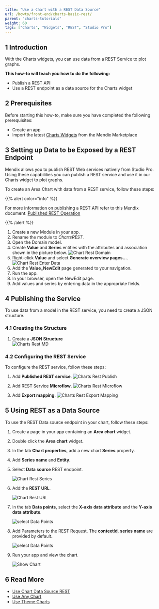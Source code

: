 ```yaml
---
title: "Use a Chart with a REST Data Source"
url: /howto/front-end/charts-basic-rest/
parent: "charts-tutorials"
weight: 60
tags: ["Charts", "Widgets", "REST", "Studio Pro"]
---
```


## 1 Introduction

With the Charts widgets, you can use data from a REST Service to plot graphs.

**This how-to will teach you how to do the following:**

* Publish a REST API
* Use a REST endpoint as a data source for the Charts widget

## 2 Prerequisites

Before starting this how-to, make sure you have completed the following prerequisites:

* Create an app
* Import the latest [Charts Widgets](/appstore/widgets/charts) from the Mendix Marketplace

## 3 Setting up Data to be Exposed by a REST Endpoint

Mendix allows you to publish REST Web services natively from Studio Pro. Using these capabilities you can publish a REST service and use it in our Charts widget to plot graphs.

To create an Area Chart with data from a REST service, follow these steps:

{{% alert color="info" %}}

For more information on publishing a REST API refer to this Mendix document: [Published REST Operation](/refguide/published-rest-operation)

{{% /alert %}}

1. Create a new Module in your app.
1. Rename the module to *ChartsREST*.
1. Open the Domain model.
1. Create **Value** and **Series** entities with the attributes and association shown in the picture below.
    ![Chart Rest Domain](/attachments/howto/front-end/charts-tutorials/charts-basic-rest/charts-rest-domain.png)  
1. Right-click **Value** and select **Generate overview pages...**.
    ![Chart Rest Enter Data](/attachments/howto/front-end/charts-tutorials/charts-basic-rest/charts-rest-generate-overview-pages.png)
1. Add the **Value_NewEdit** page generated to your navigation.
1. Run the app.
1. In your browser, open the NewEdit page.
1. Add values and series by entering data in the appropriate fields.

## 4 Publishing the Service

To use data from a model in the REST service, you need to create a JSON structure.

### 4.1 Creating the Structure

1. Create a **JSON Structure**  
    ![Charts Rest MD](/attachments/howto/front-end/charts-tutorials/charts-basic-rest/chart-series-json-structure.png)

### 4.2 Configuring the REST Service

To configure the REST service, follow these steps:

1. Add **Published REST service**.
    ![Charts Rest Publish](/attachments/howto/front-end/charts-tutorials/charts-basic-rest/charts-rest-publish.png)

1. Add REST Service **Microflow**.
    ![Charts Rest Microflow](/attachments/howto/front-end/charts-tutorials/charts-basic-rest/charts-rest-microflow.png)

1. Add **Export mapping**.
    ![Charts Rest Export Mapping](/attachments/howto/front-end/charts-tutorials/charts-basic-rest/charts-rest-export-mapping.png)

## 5 Using REST as a Data Source

To use the REST Data source endpoint in your chart, follow these steps:

1. Create a page in your app containing an **Area chart** widget.

1. Double click the **Area chart** widget.

1. In the tab **Chart properties**, add a new chart **Series** property.

1. Add **Series name** and **Entity**.

1. Select **Data source** REST endpoint.

    ![Chart Rest Series](/attachments/howto/front-end/charts-tutorials/charts-basic-rest/charts-rest-series.png)

1. Add the **REST URL**.

    ![Chart Rest URL](/attachments/howto/front-end/charts-tutorials/charts-basic-rest/charts-rest-url.png)

1. In the tab **Data points**, select the **X-axis data attribute** and the **Y-axis data attribute**.

    ![select Data Points](/attachments/howto/front-end/charts-tutorials/charts-basic-rest/charts-data-points.png)  

1. Add Parameters to the REST Request. The **contextId**, **series name** are provided by default.

    ![select Data Points](/attachments/howto/front-end/charts-tutorials/charts-basic-rest/charts-rest-parameters.png) 

1. Run your app and view the chart.

    ![Show Chart](/attachments/howto/front-end/charts-tutorials/charts-basic-rest/charts-rest-area-chart.png)

## 6 Read More

* [Use Chart Data Source REST](charts-basic-create)
* [Use Any Chart](charts-any-usage)
* [Use Theme Charts](charts-theme)
